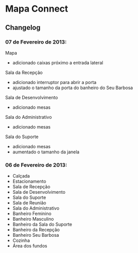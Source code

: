 ﻿# Mapa Connect

## Changelog

### 07 de Fevereiro de 2013:

Mapa
* adicionado caixas próximo a entrada lateral

Sala da Recepção
* adicionado interruptor para abrir a porta
* ajustado o tamanho da porta do banheiro do Seu Barbosa

Sala de Desenvolvimento
* adicionado mesas

Sala do Administrativo
* adicionado mesas

Sala do Suporte
* adicionado mesas
* aumentado o tamanho da janela


### 06 de Fevereiro de 2013:

* Calçada
* Estacionamento
* Sala de Recepção
* Sala de Desenvolvimento
* Sala do Suporte
* Sala de Reunião
* Sala do Administrativo
* Banheiro Feminino
* Banheiro Masculino
* Banheiro da Sala do Suporte
* Banheiro da Recepção
* Banheiro Seu Barbosa
* Cozinha
* Área dos fundos